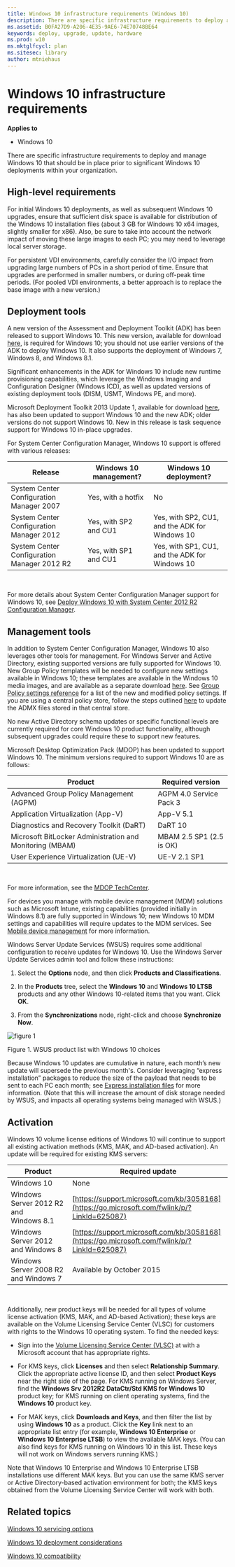 ```yaml
---
title: Windows 10 infrastructure requirements (Windows 10)
description: There are specific infrastructure requirements to deploy and manage Windows 10 that should be in place prior to significant Windows 10 deployments within your organization.
ms.assetid: B0FA27D9-A206-4E35-9AE6-74E70748BE64
keywords: deploy, upgrade, update, hardware
ms.prod: w10
ms.mktglfcycl: plan
ms.sitesec: library
author: mtniehaus
---
```


# Windows 10 infrastructure requirements


**Applies to**

-   Windows 10

There are specific infrastructure requirements to deploy and manage Windows 10 that should be in place prior to significant Windows 10 deployments within your organization.

## High-level requirements


For initial Windows 10 deployments, as well as subsequent Windows 10 upgrades, ensure that sufficient disk space is available for distribution of the Windows 10 installation files (about 3 GB for Windows 10 x64 images, slightly smaller for x86). Also, be sure to take into account the network impact of moving these large images to each PC; you may need to leverage local server storage.

For persistent VDI environments, carefully consider the I/O impact from upgrading large numbers of PCs in a short period of time. Ensure that upgrades are performed in smaller numbers, or during off-peak time periods. (For pooled VDI environments, a better approach is to replace the base image with a new version.)

## Deployment tools


A new version of the Assessment and Deployment Toolkit (ADK) has been released to support Windows 10. This new version, available for download [here](https://go.microsoft.com/fwlink/p/?LinkId=526740), is required for Windows 10; you should not use earlier versions of the ADK to deploy Windows 10. It also supports the deployment of Windows 7, Windows 8, and Windows 8.1.

Significant enhancements in the ADK for Windows 10 include new runtime provisioning capabilities, which leverage the Windows Imaging and Configuration Designer (Windows ICD), as well as updated versions of existing deployment tools (DISM, USMT, Windows PE, and more).

Microsoft Deployment Toolkit 2013 Update 1, available for download [here](https://go.microsoft.com/fwlink/p/?LinkId=625079), has also been updated to support Windows 10 and the new ADK; older versions do not support Windows 10. New in this release is task sequence support for Windows 10 in-place upgrades.

For System Center Configuration Manager, Windows 10 support is offered with various releases:

| Release                                     | Windows 10 management? | Windows 10 deployment?                         |
|---------------------------------------------|------------------------|------------------------------------------------|
| System Center Configuration Manager 2007    | Yes, with a hotfix     | No                                             |
| System Center Configuration Manager 2012    | Yes, with SP2 and CU1  | Yes, with SP2, CU1, and the ADK for Windows 10 |
| System Center Configuration Manager 2012 R2 | Yes, with SP1 and CU1  | Yes, with SP1, CU1, and the ADK for Windows 10 |

 

For more details about System Center Configuration Manager support for Windows 10, see [Deploy Windows 10 with System Center 2012 R2 Configuration Manager](../deploy/deploy-windows-10-with-system-center-2012-r2-configuration-manager.md).

## Management tools


In addition to System Center Configuration Manager, Windows 10 also leverages other tools for management. For Windows Server and Active Directory, existing supported versions are fully supported for Windows 10. New Group Policy templates will be needed to configure new settings available in Windows 10; these templates are available in the Windows 10 media images, and are available as a separate download [here](https://go.microsoft.com/fwlink/p/?LinkId=625081). See [Group Policy settings reference](https://go.microsoft.com/fwlink/p/?LinkId=625082) for a list of the new and modified policy settings. If you are using a central policy store, follow the steps outlined [here](https://go.microsoft.com/fwlink/p/?LinkId=625083) to update the ADMX files stored in that central store.

No new Active Directory schema updates or specific functional levels are currently required for core Windows 10 product functionality, although subsequent upgrades could require these to support new features.

Microsoft Desktop Optimization Pack (MDOP) has been updated to support Windows 10. The minimum versions required to support Windows 10 are as follows:

| Product                                                  | Required version         |
|----------------------------------------------------------|--------------------------|
| Advanced Group Policy Management (AGPM)                  | AGPM 4.0 Service Pack 3  |
| Application Virtualization (App-V)                       | App-V 5.1                |
| Diagnostics and Recovery Toolkit (DaRT)                  | DaRT 10                  |
| Microsoft BitLocker Administration and Monitoring (MBAM) | MBAM 2.5 SP1 (2.5 is OK) |
| User Experience Virtualization (UE-V)                    | UE-V 2.1 SP1             |

 

For more information, see the [MDOP TechCenter](https://go.microsoft.com/fwlink/p/?LinkId=625090).

For devices you manage with mobile device management (MDM) solutions such as Microsoft Intune, existing capabilities (provided initially in Windows 8.1) are fully supported in Windows 10; new Windows 10 MDM settings and capabilities will require updates to the MDM services. See [Mobile device management](https://go.microsoft.com/fwlink/p/?LinkId=625084) for more information.

Windows Server Update Services (WSUS) requires some additional configuration to receive updates for Windows 10. Use the Windows Server Update Services admin tool and follow these instructions:

1.  Select the **Options** node, and then click **Products and Classifications**.

2.  In the **Products** tree, select the **Windows 10** and **Windows 10 LTSB** products and any other Windows 10-related items that you want. Click **OK**.

3.  From the **Synchronizations** node, right-click and choose **Synchronize Now**.

![figure 1](images/fig4-wsuslist.png)

Figure 1. WSUS product list with Windows 10 choices

Because Windows 10 updates are cumulative in nature, each month’s new update will supersede the previous month's. Consider leveraging “express installation” packages to reduce the size of the payload that needs to be sent to each PC each month; see [Express installation files](https://go.microsoft.com/fwlink/p/?LinkId=625086) for more information. (Note that this will increase the amount of disk storage needed by WSUS, and impacts all operating systems being managed with WSUS.)

## Activation


Windows 10 volume license editions of Windows 10 will continue to support all existing activation methods (KMS, MAK, and AD-based activation). An update will be required for existing KMS servers:

| Product                                | Required update                                                                             |
|----------------------------------------|---------------------------------------------------------------------------------------------|
| Windows 10                             | None                                                                                        |
| Windows Server 2012 R2 and Windows 8.1 | [https://support.microsoft.com/kb/3058168](https://go.microsoft.com/fwlink/p/?LinkId=625087) |
| Windows Server 2012 and Windows 8      | [https://support.microsoft.com/kb/3058168](https://go.microsoft.com/fwlink/p/?LinkId=625087) |
| Windows Server 2008 R2 and Windows 7   | Available by October 2015                                                                   |

 

Additionally, new product keys will be needed for all types of volume license activation (KMS, MAK, and AD-based Activation); these keys are available on the Volume Licensing Service Center (VLSC) for customers with rights to the Windows 10 operating system. To find the needed keys:

-   Sign into the [Volume Licensing Service Center (VLSC)](https://go.microsoft.com/fwlink/p/?LinkId=625088) at with a Microsoft account that has appropriate rights.

-   For KMS keys, click **Licenses** and then select **Relationship Summary**. Click the appropriate active license ID, and then select **Product Keys** near the right side of the page. For KMS running on Windows Server, find the **Windows Srv 2012R2 DataCtr/Std KMS for Windows 10** product key; for KMS running on client operating systems, find the **Windows 10** product key.

-   For MAK keys, click **Downloads and Keys**, and then filter the list by using **Windows 10** as a product. Click the **Key** link next to an appropriate list entry (for example, **Windows 10 Enterprise** or **Windows 10 Enterprise LTSB**) to view the available MAK keys. (You can also find keys for KMS running on Windows 10 in this list. These keys will not work on Windows servers running KMS.)

Note that Windows 10 Enterprise and Windows 10 Enterprise LTSB installations use different MAK keys. But you can use the same KMS server or Active Directory-based activation environment for both; the KMS keys obtained from the Volume Licensing Service Center will work with both.

## Related topics


[Windows 10 servicing options](windows-10-servicing-options.md)

[Windows 10 deployment considerations](windows-10-deployment-considerations.md)

[Windows 10 compatibility](windows-10-compatibility.md)

 

 





